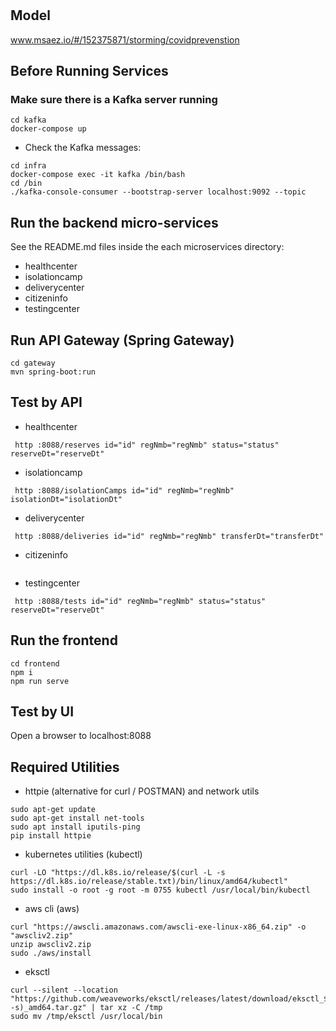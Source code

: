 # 

## Model
www.msaez.io/#/152375871/storming/covidprevenstion

## Before Running Services
### Make sure there is a Kafka server running
```
cd kafka
docker-compose up
```
- Check the Kafka messages:
```
cd infra
docker-compose exec -it kafka /bin/bash
cd /bin
./kafka-console-consumer --bootstrap-server localhost:9092 --topic
```

## Run the backend micro-services
See the README.md files inside the each microservices directory:

- healthcenter
- isolationcamp
- deliverycenter
- citizeninfo
- testingcenter


## Run API Gateway (Spring Gateway)
```
cd gateway
mvn spring-boot:run
```

## Test by API
- healthcenter
```
 http :8088/reserves id="id" regNmb="regNmb" status="status" reserveDt="reserveDt" 
```
- isolationcamp
```
 http :8088/isolationCamps id="id" regNmb="regNmb" isolationDt="isolationDt" 
```
- deliverycenter
```
 http :8088/deliveries id="id" regNmb="regNmb" transferDt="transferDt" 
```
- citizeninfo
```
```
- testingcenter
```
 http :8088/tests id="id" regNmb="regNmb" status="status" reserveDt="reserveDt" 
```


## Run the frontend
```
cd frontend
npm i
npm run serve
```

## Test by UI
Open a browser to localhost:8088

## Required Utilities

- httpie (alternative for curl / POSTMAN) and network utils
```
sudo apt-get update
sudo apt-get install net-tools
sudo apt install iputils-ping
pip install httpie
```

- kubernetes utilities (kubectl)
```
curl -LO "https://dl.k8s.io/release/$(curl -L -s https://dl.k8s.io/release/stable.txt)/bin/linux/amd64/kubectl"
sudo install -o root -g root -m 0755 kubectl /usr/local/bin/kubectl
```

- aws cli (aws)
```
curl "https://awscli.amazonaws.com/awscli-exe-linux-x86_64.zip" -o "awscliv2.zip"
unzip awscliv2.zip
sudo ./aws/install
```

- eksctl 
```
curl --silent --location "https://github.com/weaveworks/eksctl/releases/latest/download/eksctl_$(uname -s)_amd64.tar.gz" | tar xz -C /tmp
sudo mv /tmp/eksctl /usr/local/bin
```

